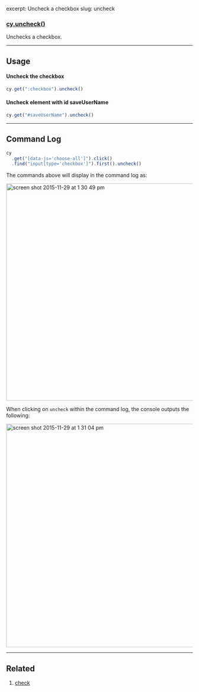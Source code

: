excerpt: Uncheck a checkbox
slug: uncheck

### [cy.uncheck()](#usage)


Unchecks a checkbox.

***

## Usage

#### Uncheck the checkbox

```javascript
cy.get(":checkbox").uncheck()
```

#### Uncheck element with id saveUserName

```javascript
cy.get("#saveUserName").uncheck()
```
***

## Command Log

```javascript
cy
  .get("[data-js='choose-all']").click()
  .find("input[type='checkbox']").first().uncheck()
```

The commands above will display in the command log as:

<img width="584" alt="screen shot 2015-11-29 at 1 30 49 pm" src="https://cloud.githubusercontent.com/assets/1271364/11459133/7bf25814-969d-11e5-9f03-9d2d4538fcd5.png">

When clicking on `uncheck` within the command log, the console outputs the following:

<img width="601" alt="screen shot 2015-11-29 at 1 31 04 pm" src="https://cloud.githubusercontent.com/assets/1271364/11459134/7f29dea8-969d-11e5-9843-dfd07dfe888f.png">

***
## Related
1. [check](http://on.cypress.io/api/check)